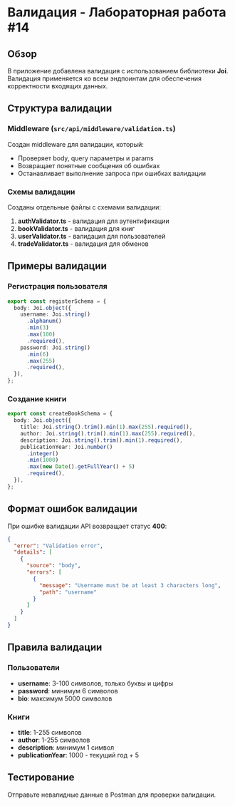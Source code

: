 # Валидация - Лабораторная работа #14

## Обзор

В приложение добавлена валидация с использованием библиотеки **Joi**. Валидация применяется ко всем эндпоинтам для обеспечения корректности входящих данных.

## Структура валидации

### Middleware (`src/api/middleware/validation.ts`)

Создан middleware для валидации, который:
- Проверяет body, query параметры и params
- Возвращает понятные сообщения об ошибках
- Останавливает выполнение запроса при ошибках валидации

### Схемы валидации

Созданы отдельные файлы с схемами валидации:
1. **authValidator.ts** - валидация для аутентификации
2. **bookValidator.ts** - валидация для книг  
3. **userValidator.ts** - валидация для пользователей
4. **tradeValidator.ts** - валидация для обменов

## Примеры валидации

### Регистрация пользователя

```typescript
export const registerSchema = {
  body: Joi.object({
    username: Joi.string()
      .alphanum()
      .min(3)
      .max(100)
      .required(),
    password: Joi.string()
      .min(6)
      .max(255)
      .required(),
  }),
};
```

### Создание книги

```typescript
export const createBookSchema = {
  body: Joi.object({
    title: Joi.string().trim().min(1).max(255).required(),
    author: Joi.string().trim().min(1).max(255).required(),
    description: Joi.string().trim().min(1).required(),
    publicationYear: Joi.number()
      .integer()
      .min(1000)
      .max(new Date().getFullYear() + 5)
      .required(),
  }),
};
```

## Формат ошибок валидации

При ошибке валидации API возвращает статус **400**:

```json
{
  "error": "Validation error",
  "details": [
    {
      "source": "body",
      "errors": [
        {
          "message": "Username must be at least 3 characters long",
          "path": "username"
        }
      ]
    }
  ]
}
```

## Правила валидации

### Пользователи
- **username**: 3-100 символов, только буквы и цифры
- **password**: минимум 6 символов
- **bio**: максимум 5000 символов

### Книги
- **title**: 1-255 символов
- **author**: 1-255 символов
- **description**: минимум 1 символ
- **publicationYear**: 1000 - текущий год + 5

## Тестирование

Отправьте невалидные данные в Postman для проверки валидации.


